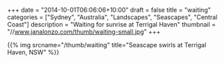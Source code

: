 +++
date = "2014-10-01T06:06:06+10:00"
draft = false
title = "waiting"
categories = ["Sydney", "Australia", "Landscapes", "Seascapes", "Central Coast"]
description = "Waiting for sunrise at Terrigal Haven"
thumbnail = "//www.janalonzo.com/thumb/waiting-small.jpg"
+++

{{% img srcname="/thumb/waiting" title="Seascape swirls at Terrigal Haven, NSW" %}}
